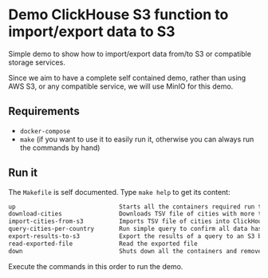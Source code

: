 # Demo ClickHouse S3 function to import/export data to S3

Simple demo to show how to import/export data from/to S3 or compatible storage services.

Since we aim to have a complete self contained demo, rather than using AWS S3, or any compatible service, we will use MinIO for this demo.

## Requirements

- `docker-compose`
- `make` (if you want to use it to easily run it, otherwise you can always run the commands by hand)

## Run it

The `Makefile` is self documented. Type `make help` to get its content:

```txt
up                             Starts all the containers required run the demo
download-cities                Downloads TSV file of cities with more than 500 inhabitants and puts it in minio
import-cities-from-s3          Imports TSV file of cities into ClickHouse
query-cities-per-country       Run simple query to confirm all data has been correctly imported
export-results-to-s3           Export the results of a query to an S3 bucket
read-exported-file             Read the exported file
down                           Shuts down all the containers and removes their volume
```

Execute the commands in this order to run the demo.
